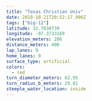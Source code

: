 ```yaml
---
title: "Texas Christian Univ"
date: 2018-10-21T20:52:17.996Z
tags: ["big-12"]
latitude: 32.7030739
longitude: -97.3733169
elevation_meters: 206
distance_meters: 400
lap_lanes: 9
home_lanes: 9
surface_type: artificial
colors: 
  - red
turn_diameter_meters: 62.95
turn_radius_b_meters: 29.81
steeple_water_location: inside
---
```

